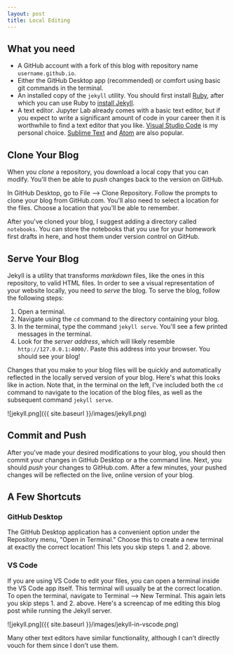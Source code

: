 ```yaml
---
layout: post
title: Local Editing
---
```



## What you need

- A GitHub account with a fork of this blog with repository name `username.github.io`. 
- Either the GitHub Desktop app (recommended) or comfort using basic git commands in the terminal. 
- An installed copy of the `jekyll` utility. You should first install [Ruby](https://www.ruby-lang.org/en/downloads/), after which you can use Ruby to [install Jekyll](https://jekyllrb.com/docs/installation/). 
- A text editor. Jupyter Lab already comes with a basic text editor, but if you expect to write a significant amount of code in your career then it is worthwhile to find a text editor that you like. [Visual Studio Code](https://code.visualstudio.com/) is my personal choice. [Sublime Text](https://www.sublimetext.com/) and [Atom](https://atom.io/) are also popular. 

## Clone Your Blog

When you *clone* a repository, you download a local copy that you can modify. You'll then be able to *push* changes back to the version on GitHub. 

In GitHub Desktop, go to File --> Clone Repository. Follow the prompts to clone your blog from GitHub.com. You'll also need to select a location for the files. Choose a location that you'll be able to remember. 

After you've cloned your blog, I suggest adding a directory called `notebooks`. You can store the notebooks that you use for your homework first drafts in here, and host them under version control on GitHub. 

## Serve Your Blog

Jekyll is a utility that transforms *markdown* files, like the ones in this repository, to valid HTML files. In order to see a visual representation of your website locally, you need to *serve* the blog. To serve the blog, follow the following steps: 

1. Open a terminal. 
2. Navigate using the `cd` command to the directory containing your blog. 
3. In the terminal, type the command `jekyll serve`. You'll see a few printed messages in the terminal. 
4. Look for the *server address*, which will likely resemble `http://127.0.0.1:4000/`. Paste this address into your browser. You should see your blog! 

Changes that you make to your blog files will be quickly and automatically reflected in the locally served version of your blog. Here's what this looks like in action. Note that, in the terminal on the left, I've included both the `cd` command to navigate to the location of the blog files, as well as the subsequent command `jekyll serve`.  

![jekyll.png]({{ site.baseurl }}/images/jekyll.png)

## Commit and Push

After you've made your desired modifications to your blog, you should then commit your changes in GitHub Desktop or a the command line. Next, you should *push* your changes to GitHub.com. After a few minutes, your pushed changes will be reflected on the live, online version of your blog. 

## A Few Shortcuts

### GitHub Desktop

The GitHub Desktop application has a convenient option under the Repository menu, "Open in Terminal." Choose this to create a new terminal at exactly the correct location! This lets you skip steps 1. and 2. above. 

### VS Code

If you are using VS Code to edit your files, you can open a terminal inside the VS Code app itself. This terminal will usually be at the correct location. To open the terminal, navigate to Terminal --> New Terminal. This again lets you skip steps 1. and 2. above. Here's a screencap of me editing this blog post while running the Jekyll server. 

![jekyll.png]({{ site.baseurl }}/images/jekyll-in-vscode.png)

Many other text editors have similar functionality, although I can't directly vouch for them since I don't use them. 



